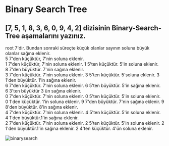 # Binary Search Tree

## [7, 5, 1, 8, 3, 6, 0, 9, 4, 2] dizisinin Binary-Search-Tree aşamalarını yazınız.  

root 7'dir. Bundan sonraki süreçte küçük olanlar sayının soluna büyük olanlar sağına eklenir.  
5 7'den küçüktür, 7'nin soluna eklenir.  
1 7'den küçüktür, 7'nin soluna eklenir. 1 5'ten küçüktür. 5'in soluna eklenir.  
8 7'den büyüktür. 7'nin sağına eklenir.  
3 7'den küçüktür. 7'nin soluna eklenir. 3 5'ten küçüktür. 5'soluna eklenir. 3 1'den büyüktür. 1'in sağına eklenir.  
6 7'den küçüktür. 7'nin soluna eklenir. 6 5'ten büyüktür. 5'in sağına eklenir. 6 3'ten büyüktür 3 ün sağına eklenir.  
0 7'den küçüktür. 7'nin soluna eklenir. 0 5'ten küçüktür. 5'in soluna eklenir. 0 1'den küçüktür. 1'in soluna eklenir.
9 7'den büyüktür. 7'nin sağına eklenir. 9 8'den büyüktür. 8'in sağına eklenir.  
4 7'den küçüktür. 7'nin soluna eklenir. 4 5'ten küçüktür. 5'in soluna eklenir. 4 1'den büyüktür.1'in sağına eklenir.  
2 7'den küçüktür. 7'nin soluna eklenir. 2 5'ten küçüktür. 5'in soluna eklenir. 2 1'den büyüktür.1'in sağına eklenir. 2 4'ten küçüktür. 4'ün soluna eklenir.  

![binarysearch](https://user-images.githubusercontent.com/110517839/183380815-44492d2b-038f-415f-b0ee-7ed93b1ae7f1.PNG)


